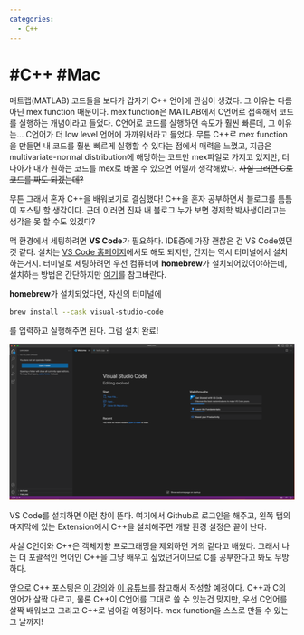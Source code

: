 ```yaml
---
categories:
  - C++
---
```


# #C++ #Mac

매트랩(MATLAB) 코드들을 보다가 갑자기 C++ 언어에 관심이 생겼다. 그 이유는 다름아닌 mex function 때문이다. mex function은 MATLAB에서 C언어로 접속해서 코드를 실행하는 개념이라고 들었다. C언어로 코드를 실행하면 속도가 훨씬 빠른데, 그 이유는... C언어가 더 low level 언어에 가까워서라고 들었다. 무튼 C++로 mex function을 만들면 내 코드를 훨씬 빠르게 실행할 수 있다는 점에서 매력을 느꼈고, 지금은 multivariate-normal distribution에 해당하는 코드만 mex파일로 가지고 있지만, 더 나아가 내가 원하는 코드를 mex로 바꿀 수 있으면 어떨까 생각해봤다. ~~사실 그러면 C로 코드를 짜도 되겠는데?~~

무튼 그래서 혼자 C++을 배워보기로 결심했다! C++을 혼자 공부하면서 블로그를 틈틈이 포스팅 할 생각이다. 근데 이러면 진짜 내 블로그 누가 보면 경제학 박사생이라고는 생각을 못 할 수도 있겠다?

맥 환경에서 세팅하려면 **VS Code**가 필요하다. IDE중에 가장 괜찮은 건 VS Code였던 것 같다. 설치는 [VS Code 홈페이지](https://code.visualstudio.com/)에서도 해도 되지만, 간지는 역시 터미널에서 설치하는거지. 터미널로 세팅하려면 우선 컴퓨터에 **homebrew**가 설치되어있어야하는데, 설치하는 방법은 간단하지만 [여기](https://arrow-economist.github.io/mac/%EB%A7%A5-%ED%84%B0%EB%AF%B8%EB%84%90-%EC%84%B8%ED%8C%85%ED%95%98%EB%8A%94-%EB%B0%A9%EB%B2%95/#1-homebrew-%EC%84%A4%EC%B9%98)를 참고바란다.

**homebrew**가 설치되었다면, 자신의 터미널에
```bash
brew install --cask visual-studio-code
```
를 입력하고 실행해주면 된다. 그럼 설치 완료!

![enter image description here](https://raw.githubusercontent.com/arrow-economist/arrow-economist.github.io/master/images/cpp1.png)

VS Code를 설치하면 이런 창이 뜬다. 여기에서 Github로 로그인을 해주고, 왼쪽 탭의 마지막에 있는 Extension에서 C++을 설치해주면 개발 환경 설정은 끝이 난다.

사실 C언어와 C++은 객체지향 프로그래밍을 제외하면 거의 같다고 배웠다. 그래서 나는 더 포괄적인 언어인 C++을 그냥 배우고 싶었던거이므로 C를 공부한다고 봐도 무방하다.

앞으로 C++ 포스팅은 [이 강의](https://modoocode.com/231)와 [이 유튜브](https://www.youtube.com/playlist?list=PLlrATfBNZ98dudnM48yfGUldqGD0S4FFb)를 참고해서 작성할 예정이다. C++과 C의 언어가 살짝 다르고, 물론 C++이 C언어를 그대로 쓸 수 있는건 맞지만, 우선 C언어를 살짝 배워보고 그리고 C++로 넘어갈 예정이다. mex function을 스스로 만들 수 있는 그 날까지!
<!--stackedit_data:
eyJoaXN0b3J5IjpbLTEyNzU0MjM5NzEsMjEzNzY4MDYzNCwtNT
A2MDc2MzMyLDEwMTI1NjU1NjYsNDU2MDIwMzk2LC0xMDgzMTgw
MDg5LDE2NjUxNDE4NTVdfQ==
-->
